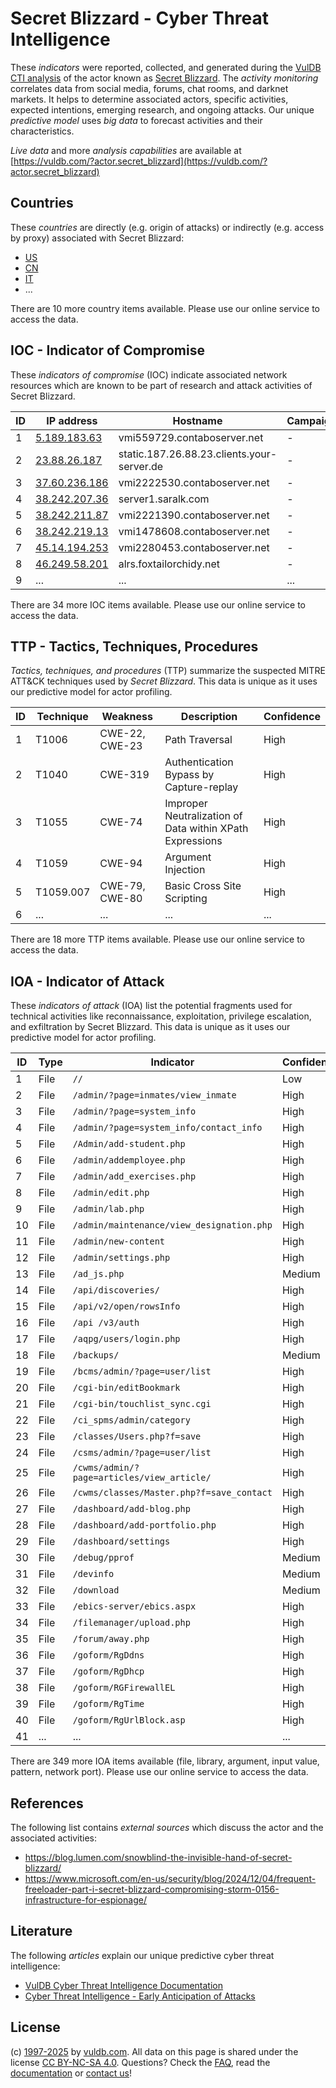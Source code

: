 # Secret Blizzard - Cyber Threat Intelligence

These _indicators_ were reported, collected, and generated during the [VulDB CTI analysis](https://vuldb.com/?kb.cti) of the actor known as [Secret Blizzard](https://vuldb.com/?actor.secret_blizzard). The _activity monitoring_ correlates data from social media, forums, chat rooms, and darknet markets. It helps to determine associated actors, specific activities, expected intentions, emerging research, and ongoing attacks. Our unique _predictive model_ uses _big data_ to forecast activities and their characteristics.

_Live data_ and more _analysis capabilities_ are available at [https://vuldb.com/?actor.secret_blizzard](https://vuldb.com/?actor.secret_blizzard)

## Countries

These _countries_ are directly (e.g. origin of attacks) or indirectly (e.g. access by proxy) associated with Secret Blizzard:

* [US](https://vuldb.com/?country.us)
* [CN](https://vuldb.com/?country.cn)
* [IT](https://vuldb.com/?country.it)
* ...

There are 10 more country items available. Please use our online service to access the data.

## IOC - Indicator of Compromise

These _indicators of compromise_ (IOC) indicate associated network resources which are known to be part of research and attack activities of Secret Blizzard.

ID | IP address | Hostname | Campaign | Confidence
-- | ---------- | -------- | -------- | ----------
1 | [5.189.183.63](https://vuldb.com/?ip.5.189.183.63) | vmi559729.contaboserver.net | - | High
2 | [23.88.26.187](https://vuldb.com/?ip.23.88.26.187) | static.187.26.88.23.clients.your-server.de | - | High
3 | [37.60.236.186](https://vuldb.com/?ip.37.60.236.186) | vmi2222530.contaboserver.net | - | High
4 | [38.242.207.36](https://vuldb.com/?ip.38.242.207.36) | server1.saralk.com | - | High
5 | [38.242.211.87](https://vuldb.com/?ip.38.242.211.87) | vmi2221390.contaboserver.net | - | High
6 | [38.242.219.13](https://vuldb.com/?ip.38.242.219.13) | vmi1478608.contaboserver.net | - | High
7 | [45.14.194.253](https://vuldb.com/?ip.45.14.194.253) | vmi2280453.contaboserver.net | - | High
8 | [46.249.58.201](https://vuldb.com/?ip.46.249.58.201) | alrs.foxtailorchidy.net | - | High
9 | ... | ... | ... | ...

There are 34 more IOC items available. Please use our online service to access the data.

## TTP - Tactics, Techniques, Procedures

_Tactics, techniques, and procedures_ (TTP) summarize the suspected MITRE ATT&CK techniques used by _Secret Blizzard_. This data is unique as it uses our predictive model for actor profiling.

ID | Technique | Weakness | Description | Confidence
-- | --------- | -------- | ----------- | ----------
1 | T1006 | CWE-22, CWE-23 | Path Traversal | High
2 | T1040 | CWE-319 | Authentication Bypass by Capture-replay | High
3 | T1055 | CWE-74 | Improper Neutralization of Data within XPath Expressions | High
4 | T1059 | CWE-94 | Argument Injection | High
5 | T1059.007 | CWE-79, CWE-80 | Basic Cross Site Scripting | High
6 | ... | ... | ... | ...

There are 18 more TTP items available. Please use our online service to access the data.

## IOA - Indicator of Attack

These _indicators of attack_ (IOA) list the potential fragments used for technical activities like reconnaissance, exploitation, privilege escalation, and exfiltration by Secret Blizzard. This data is unique as it uses our predictive model for actor profiling.

ID | Type | Indicator | Confidence
-- | ---- | --------- | ----------
1 | File | `//` | Low
2 | File | `/admin/?page=inmates/view_inmate` | High
3 | File | `/admin/?page=system_info` | High
4 | File | `/admin/?page=system_info/contact_info` | High
5 | File | `/Admin/add-student.php` | High
6 | File | `/admin/addemployee.php` | High
7 | File | `/admin/add_exercises.php` | High
8 | File | `/admin/edit.php` | High
9 | File | `/admin/lab.php` | High
10 | File | `/admin/maintenance/view_designation.php` | High
11 | File | `/admin/new-content` | High
12 | File | `/admin/settings.php` | High
13 | File | `/ad_js.php` | Medium
14 | File | `/api/discoveries/` | High
15 | File | `/api/v2/open/rowsInfo` | High
16 | File | `/api /v3/auth` | High
17 | File | `/aqpg/users/login.php` | High
18 | File | `/backups/` | Medium
19 | File | `/bcms/admin/?page=user/list` | High
20 | File | `/cgi-bin/editBookmark` | High
21 | File | `/cgi-bin/touchlist_sync.cgi` | High
22 | File | `/ci_spms/admin/category` | High
23 | File | `/classes/Users.php?f=save` | High
24 | File | `/csms/admin/?page=user/list` | High
25 | File | `/cwms/admin/?page=articles/view_article/` | High
26 | File | `/cwms/classes/Master.php?f=save_contact` | High
27 | File | `/dashboard/add-blog.php` | High
28 | File | `/dashboard/add-portfolio.php` | High
29 | File | `/dashboard/settings` | High
30 | File | `/debug/pprof` | Medium
31 | File | `/devinfo` | Medium
32 | File | `/download` | Medium
33 | File | `/ebics-server/ebics.aspx` | High
34 | File | `/filemanager/upload.php` | High
35 | File | `/forum/away.php` | High
36 | File | `/goform/RgDdns` | High
37 | File | `/goform/RgDhcp` | High
38 | File | `/goform/RGFirewallEL` | High
39 | File | `/goform/RgTime` | High
40 | File | `/goform/RgUrlBlock.asp` | High
41 | ... | ... | ...

There are 349 more IOA items available (file, library, argument, input value, pattern, network port). Please use our online service to access the data.

## References

The following list contains _external sources_ which discuss the actor and the associated activities:

* https://blog.lumen.com/snowblind-the-invisible-hand-of-secret-blizzard/
* https://www.microsoft.com/en-us/security/blog/2024/12/04/frequent-freeloader-part-i-secret-blizzard-compromising-storm-0156-infrastructure-for-espionage/

## Literature

The following _articles_ explain our unique predictive cyber threat intelligence:

* [VulDB Cyber Threat Intelligence Documentation](https://vuldb.com/?kb.cti)
* [Cyber Threat Intelligence - Early Anticipation of Attacks](https://www.scip.ch/en/?labs.20201022)

## License

(c) [1997-2025](https://vuldb.com/?kb.changelog) by [vuldb.com](https://vuldb.com/?kb.about). All data on this page is shared under the license [CC BY-NC-SA 4.0](https://creativecommons.org/licenses/by-nc-sa/4.0/). Questions? Check the [FAQ](https://vuldb.com/?kb.faq), read the [documentation](https://vuldb.com/?kb) or [contact us](https://vuldb.com/?contact)!

